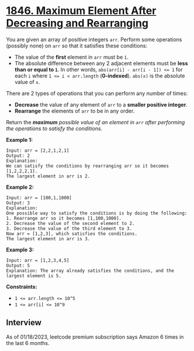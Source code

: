 # [1846. Maximum Element After Decreasing and Rearranging](https://leetcode.com/problems/maximum-element-after-decreasing-and-rearranging/)

You are given an array of positive integers `arr`. Perform some operations (possibly none) on `arr` so that it satisfies these conditions:
* The value of the **first** element in `arr` must be `1`.
* The absolute difference between any 2 adjacent elements must be **less than or equal to `1`**. In other words, `abs(arr[i] - arr[i - 1]) <= 1` for each `i` where `1 <= i < arr.length` (**0-indexed**). `abs(x)` is the absolute value of `x`.

There are 2 types of operations that you can perform any number of times:
* **Decrease** the value of any element of `arr` to a **smaller positive integer**.
* **Rearrange** the elements of `arr` to be in any order.

Return the _**maximum** possible value of an element in `arr` after performing the operations to satisfy the conditions_.

**Example 1:**
```
Input: arr = [2,2,1,2,1]
Output: 2
Explanation:
We can satisfy the conditions by rearranging arr so it becomes [1,2,2,2,1].
The largest element in arr is 2.
```

**Example 2:**
```
Input: arr = [100,1,1000]
Output: 3
Explanation:
One possible way to satisfy the conditions is by doing the following:
1. Rearrange arr so it becomes [1,100,1000].
2. Decrease the value of the second element to 2.
3. Decrease the value of the third element to 3.
Now arr = [1,2,3], which satisfies the conditions.
The largest element in arr is 3.
```

**Example 3:**
```
Input: arr = [1,2,3,4,5]
Output: 5
Explanation: The array already satisfies the conditions, and the largest element is 5.
```

**Constraints:**
* `1 <= arr.length <= 10^5`
* `1 <= arr[i] <= 10^9`

## Interview
As of 01/18/2023, leetcode premium subscription says Amazon 6 times in the last 6 months.

